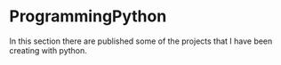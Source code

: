 # ProgrammingPython
In this section there are published some of the projects that I have been creating with python.

